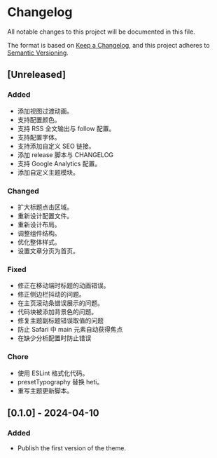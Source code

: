 # Changelog

All notable changes to this project will be documented in this file.

The format is based on [Keep a Changelog](https://keepachangelog.com/en/1.0.0/),
and this project adheres to [Semantic Versioning](https://semver.org/spec/v2.0.0.html).

## [Unreleased]
### Added
- 添加视图过渡动画。
- 支持配置颜色。
- 支持 RSS 全文输出与 follow 配置。
- 支持配置字体。
- 支持添加自定义 SEO 链接。
- 添加 release 脚本与 CHANGELOG
- 支持 Google Analytics 配置。
- 添加自定义主题模块。

### Changed
- 扩大标题点击区域。
- 重新设计配置文件。
- 重新设计布局。
- 调整组件结构。
- 优化整体样式。
- 设置文章分页为首页。

### Fixed
- 修正在移动端时标题的动画错误。
- 修正侧边栏抖动的问题。
- 在主页滚动条错误展示的问题。
- 代码块被添加背景色的问题。
- 修复主题副标题错误取值的问题
- 防止 Safari 中 main 元素自动获得焦点
- 在缺少分析配置时防止错误

### Chore
- 使用 ESLint 格式化代码。
- presetTypography 替换 heti。
- 重写主题更新脚本。

## [0.1.0] - 2024-04-10
### Added
- Publish the first version of the theme.
